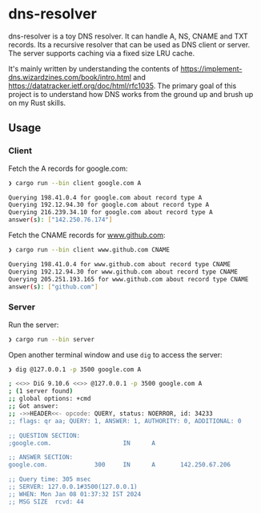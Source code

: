 # dns-resolver

dns-resolver is a toy DNS resolver. It can handle A, NS, CNAME and TXT records.
Its a recursive resolver that can be used as DNS client or server. The server supports
caching via a fixed size LRU cache.

It's mainly written by understanding the contents of https://implement-dns.wizardzines.com/book/intro.html
and https://datatracker.ietf.org/doc/html/rfc1035. The primary goal of this project
is to understand how DNS works from the ground up and brush up on my Rust skills.

## Usage

### Client

Fetch the A records for google.com:

```bash
❯ cargo run --bin client google.com A

Querying 198.41.0.4 for google.com about record type A
Querying 192.12.94.30 for google.com about record type A
Querying 216.239.34.10 for google.com about record type A
answer(s): ["142.250.76.174"]
```

Fetch the CNAME records for www.github.com:

```bash
❯ cargo run --bin client www.github.com CNAME

Querying 198.41.0.4 for www.github.com about record type CNAME
Querying 192.12.94.30 for www.github.com about record type CNAME
Querying 205.251.193.165 for www.github.com about record type CNAME
answer(s): ["github.com"]
```

### Server

Run the server:

```bash
❯ cargo run --bin server
```

Open another terminal window and use `dig` to access the server:

```bash
❯ dig @127.0.0.1 -p 3500 google.com A

; <<>> DiG 9.10.6 <<>> @127.0.0.1 -p 3500 google.com A
; (1 server found)
;; global options: +cmd
;; Got answer:
;; ->>HEADER<<- opcode: QUERY, status: NOERROR, id: 34233
;; flags: qr aa; QUERY: 1, ANSWER: 1, AUTHORITY: 0, ADDITIONAL: 0

;; QUESTION SECTION:
;google.com.                    IN      A

;; ANSWER SECTION:
google.com.             300     IN      A       142.250.67.206

;; Query time: 305 msec
;; SERVER: 127.0.0.1#3500(127.0.0.1)
;; WHEN: Mon Jan 08 01:37:32 IST 2024
;; MSG SIZE  rcvd: 44
```
